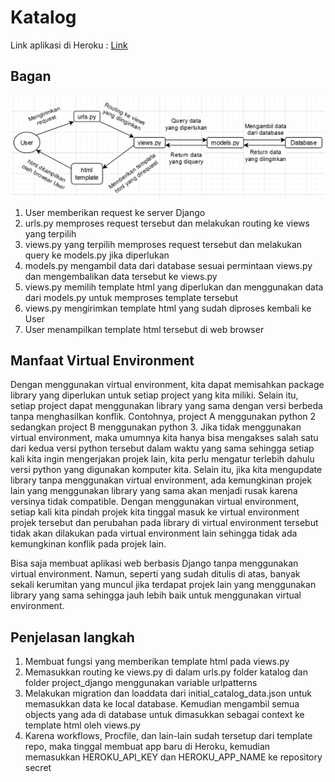 # Katalog

Link aplikasi di Heroku : [Link](https://pbp-tugas-2-insta-x.herokuapp.com/katalog)

## Bagan

![Bagan](./Bagan.png?raw=true)

1. User memberikan request ke server Django
2. urls.py memproses request tersebut dan melakukan routing ke views yang terpilih
3. views.py yang terpilih memproses request tersebut dan melakukan query ke models.py jika diperlukan
4. models.py mengambil data dari database sesuai permintaan views.py dan mengembalikan data tersebut ke views.py
5. views.py memilih template html yang diperlukan dan menggunakan data dari models.py untuk memproses template tersebut
6. views.py mengirimkan template html yang sudah diproses kembali ke User
7. User menampilkan template html tersebut di web browser

## Manfaat Virtual Environment

Dengan menggunakan virtual environment, kita dapat memisahkan package library yang diperlukan untuk setiap project yang kita miliki.
Selain itu, setiap project dapat menggunakan library yang sama dengan versi berbeda tanpa menghasilkan konflik.
Contohnya, project A menggunakan python 2 sedangkan project B menggunakan python 3. Jika tidak menggunakan virtual environment, maka
umumnya kita hanya bisa mengakses salah satu dari kedua versi python tersebut dalam waktu yang sama sehingga setiap kali kita ingin
mengerjakan projek lain, kita perlu mengatur terlebih dahulu versi python yang digunakan komputer kita. Selain itu, jika kita mengupdate
library tanpa menggunakan virtual environment, ada kemungkinan projek lain yang menggunakan library yang sama akan menjadi rusak karena
versinya tidak compatible. Dengan menggunakan virtual environment, setiap kali kita pindah projek kita tinggal masuk ke virtual
environment projek tersebut dan perubahan pada library di virtual environment tersebut tidak akan dilakukan pada virtual environment
lain sehingga tidak ada kemungkinan konflik pada projek lain.

Bisa saja membuat aplikasi web berbasis Django tanpa menggunakan virtual environment. Namun, seperti yang sudah ditulis di atas,
banyak sekali kerumitan yang muncul jika terdapat projek lain yang menggunakan library yang sama sehingga jauh lebih baik untuk
menggunakan virtual environment.

## Penjelasan langkah

1. Membuat fungsi yang memberikan template html pada views.py
2. Memasukkan routing ke views.py di dalam urls.py folder katalog dan folder project_django menggunakan variable urlpatterns
3. Melakukan migration dan loaddata dari initial_catalog_data.json untuk memasukkan data ke local database. Kemudian
mengambil semua objects yang ada di database untuk dimasukkan sebagai context ke template html oleh views.py
4. Karena workflows, Procfile, dan lain-lain sudah tersetup dari template repo, maka tinggal membuat app baru di Heroku,
kemudian memasukkan HEROKU_API_KEY dan HEROKU_APP_NAME ke repository secret 